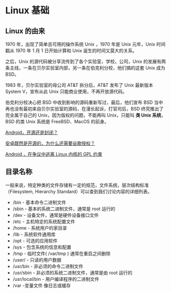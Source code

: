 <!--
 * @Author: chenfangxu
 * @Date: 2020-10-06 09:27:57
 * @LastEditTime: 2021-02-05 09:19:28
 * @LastEditors: chenfangxu
 * @Description: Linux 基础
 * @FilePath: /front/assistive-tools/linux/basics.md
-->

# Linux 基础

## Linux 的由来

1970 年，出现了简单且可用的操作系统 Unix ，1970 年是 Unix 元年，Unix 时间戳从 1970 年 1 月 1 日开始计算和 Unix 诞生的时间又莫大的关系。

之后，Unix 的源代码被分享流传到了各个实验室，学校，公司，Unix 的发展有两条主线，一条在贝尔实验室内部，另一条在伯克利分校，他们搞的这套 Unix 成为 BSD。

1983 年，贝尔实验室的母公司 AT&T 拆分后，AT&T 发布了 Unix 最新版本 System V，宣布从此 Unix 只能商业使用，不再开放源代码。

伯克利分校决心把 BSD 中收到影响的源码重新写过，最后，他们宣布 BSD 当中再也没有最初来自贝尔实验室的源码，在漫长起诉，打官司后，BSD 终究推出了完全属于自己的 Unix，因为版权的问题，不能再叫 Unix，只能叫 **类 Unix 系统**，BSD 的类 Unix 系统是 FreeBSD、MacOS 的前身。

[Android，开源还是封闭？](http://www.ruanyifeng.com/blog/2010/02/open_android_or_not.html)

[安卓既然是开源的，为什么还需要谷歌授权？](http://share.wukongwenda.cn/answer/6432850185985982722/)

[Android ，在争议中逃离 Linux 内核的 GPL 约束](https://linux.cn/article-8691-1.html)

## 目录名称

一般来说，特定种类的文件存储有一定的规范，文件系统，层次结构标准（Filesystem, Hierarchy Standard）可以查到我们讨论内容的详细列表。

- /bin - 基本命令二进制文件
- /sbin - 基本的系统二进制文件，通常是 root 运行的
- /dev - 设备文件，通常是硬件设备接口文件
- /etc - 主机特定的系统配置文件
- /home - 系统用户的家目录
- /lib - 系统软件通用库
- /opt - 可选的应用软件
- /sys - 包含系统的信息和配置
- /tmp - 临时文件( /var/tmp ) 通常在重启之间删除
- /user/ - 只读的用户数据
- /usr/bin - 非必须的命令二进制文件
- /usr/sbin - 非必须的系统二进制文件，通常是由 root 运行的
- /usr/local/bin - 用户编译程序的二进制文件
- /var -变量文件 像日志或缓存
